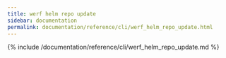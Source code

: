 ```yaml
---
title: werf helm repo update
sidebar: documentation
permalink: documentation/reference/cli/werf_helm_repo_update.html
---
```


{% include /documentation/reference/cli/werf_helm_repo_update.md %}
